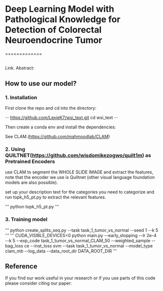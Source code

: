 # Deep Learning Model with Pathological Knowledge for Detection of Colorectal Neuroendocrine Tumor
=============

## 

Link.
Abstract:

## How to use our model?

### 1. Installation

First clone the repo and cd into the directory:

···
https://github.com/LexieK7/wsi_text.git
cd wsi_text
···

Then create a conda env and install the dependencies:

See CLAM.(https://github.com/mahmoodlab/CLAM)

### 2. Using QUILTNET(https://github.com/wisdomikezogwo/quilt1m) as Pretrained Encoders

use CLAM to segment the WHOLE SLIDE IMAGE and extract the features, note that the encoder we use is Quiltnet (other visual language foundation models are also possible).

set up your description text for the categories you need to categorize and run topk_h5_pt.py to extract the relevant features.

'''
python topk_h5_pt.py
'''

### 3. Training model

'''
python create_splits_seq.py --task task_1_tumor_vs_normal --seed 1 --k 5
'''
'''
CUDA_VISIBLE_DEVICES=0 python main.py --early_stopping --lr 2e-4 --k 5 --exp_code task_1_tumor_vs_normal_CLAM_50 --weighted_sample --bag_loss ce --inst_loss svm --task task_1_tumor_vs_normal --model_type clam_mb --log_data --data_root_dir DATA_ROOT_DIR 
'''

## Reference

If you find our work useful in your research or if you use parts of this code please consider citing our paper:
